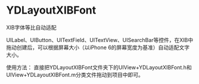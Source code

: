 # YDLayoutXIBFont
XIB字体等比自动适配

UILabel、UIButton、UITextField、UITextView、UISearchBar等控件，在XIB中拖动创建后，可以根据屏幕大小（以iPhone 6的屏幕宽度为基准）自动适配文字大小。

使用方法：
直接把YDLayoutXIBFont文件夹下的UIView+YDLayoutXIBFont.h和UIView+YDLayoutXIBFont.m分类文件拖动到项目中即可。
